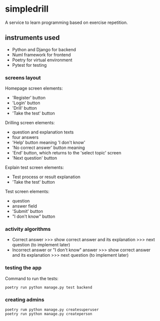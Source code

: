 # simpledrill
A service to learn programming based on exercise repetition.

## instruments used
* Python and Django for backend
* Numl framework for frontend
* Poetry for virtual environment
* Pytest for testing

### screens layout
Homepage screen elements:
* 'Register' button
* 'Login' button
* 'Drill' button
* 'Take the test' button

Drilling screen elements:
* question and explanation texts
* four answers
* 'Help' button meaning 'I don't know'
* 'No correct answer' button meaning
* 'End' button, which returns to the 'select topic' screen
* 'Next question' button

Explain test screen elements:
* Test process or result explanation
* 'Take the test' button

Test screen elements:
* question
* answer field
* 'Submit' button
* "I don't know" button


### activity algorithms
* Correct answer >>> show correct answer and its explanation >>> next question
  (to implement later)
* Incorrect answer or "I don't know" answer >>> show correct answer and
  its explanation >>> next question (to implement later)


### testing the app
Command to run the tests:
```
poetry run python manage.py test backend
```

### creating admins
```
poetry rum python manage.py createsuperuser
poetry run python manage.py createperson
```
